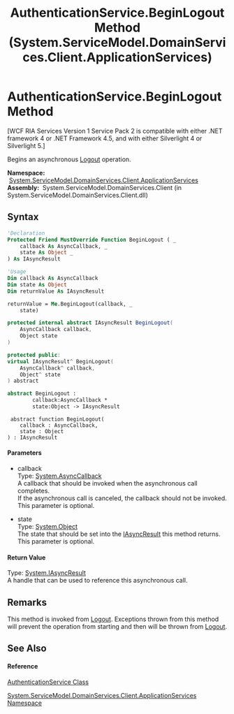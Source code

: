 ﻿---
title: AuthenticationService.BeginLogout Method  (System.ServiceModel.DomainServices.Client.ApplicationServices)
TOCTitle: BeginLogout Method
ms:assetid: M:System.ServiceModel.DomainServices.Client.ApplicationServices.AuthenticationService.BeginLogout(System.AsyncCallback,System.Object)
ms:mtpsurl: https://msdn.microsoft.com/en-us/library/system.servicemodel.domainservices.client.applicationservices.authenticationservice.beginlogout(v=VS.91)
ms:contentKeyID: 28899033
ms.date: 01/27/2012
mtps_version: v=VS.91
f1_keywords:
- System.ServiceModel.DomainServices.Client.ApplicationServices.AuthenticationService.BeginLogout
dev_langs:
- CSharp
- JScript
- VB
- FSharp
- c++
api_location:
- System.ServiceModel.DomainServices.Client.dll
api_name:
- System.ServiceModel.DomainServices.Client.ApplicationServices.AuthenticationService.BeginLogout
api_type:
- Managed
topic_type:
- apiref
- kbSyntax
product_family_name: VS
ROBOTS: INDEX,FOLLOW
---

# AuthenticationService.BeginLogout Method

\[WCF RIA Services Version 1 Service Pack 2 is compatible with either .NET framework 4 or .NET Framework 4.5, and with either Silverlight 4 or Silverlight 5.\]

Begins an asynchronous [Logout](ff457902\(v=vs.91\).md) operation.

**Namespace:**  [System.ServiceModel.DomainServices.Client.ApplicationServices](ff457765\(v=vs.91\).md)  
**Assembly:**  System.ServiceModel.DomainServices.Client (in System.ServiceModel.DomainServices.Client.dll)

## Syntax

``` vb
'Declaration
Protected Friend MustOverride Function BeginLogout ( _
    callback As AsyncCallback, _
    state As Object _
) As IAsyncResult
```

``` vb
'Usage
Dim callback As AsyncCallback
Dim state As Object
Dim returnValue As IAsyncResult

returnValue = Me.BeginLogout(callback, _
    state)
```

``` csharp
protected internal abstract IAsyncResult BeginLogout(
    AsyncCallback callback,
    Object state
)
```

``` c++
protected public:
virtual IAsyncResult^ BeginLogout(
    AsyncCallback^ callback, 
    Object^ state
) abstract
```

``` fsharp
abstract BeginLogout : 
        callback:AsyncCallback * 
        state:Object -> IAsyncResult 
```

``` jscript
 abstract function BeginLogout(
    callback : AsyncCallback, 
    state : Object
) : IAsyncResult
```

#### Parameters

  - callback  
    Type: [System.AsyncCallback](https://msdn.microsoft.com/en-us/library/ckbe7yh5)  
    A callback that should be invoked when the asynchronous call completes.  
    If the asynchronous call is canceled, the callback should not be invoked. This parameter is optional.  

<!-- end list -->

  - state  
    Type: [System.Object](https://msdn.microsoft.com/en-us/library/e5kfa45b)  
    The state that should be set into the [IAsyncResult](https://msdn.microsoft.com/en-us/library/ft8a6455) this method returns. This parameter is optional.  

#### Return Value

Type: [System.IAsyncResult](https://msdn.microsoft.com/en-us/library/ft8a6455)  
A handle that can be used to reference this asynchronous call.  

## Remarks

This method is invoked from [Logout](ff457902\(v=vs.91\).md). Exceptions thrown from this method will prevent the operation from starting and then will be thrown from [Logout](ff457902\(v=vs.91\).md).

## See Also

#### Reference

[AuthenticationService Class](ff457927\(v=vs.91\).md)

[System.ServiceModel.DomainServices.Client.ApplicationServices Namespace](ff457765\(v=vs.91\).md)

